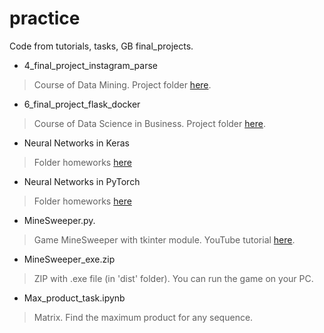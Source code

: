 # practice
Code from tutorials, tasks, GB final_projects.

+ 4_final_project_instagram_parse
> Course of Data Mining. Project folder [here](https://github.com/YuliaOv22/datamining29032021/tree/Lesson8).

+ 6_final_project_flask_docker
> Course of Data Science in Business. Project folder [here](https://github.com/YuliaOv22/dsinbusiness16112021/tree/Course-project).

+ Neural Networks in Keras
> Folder homeworks [here](https://github.com/YuliaOv22/neuralnetworks19052022)

+ Neural Networks in PyTorch
> Folder homeworks [here](https://github.com/YuliaOv22/pytorch21062022)

+ MineSweeper.py. 
> Game MineSweeper with tkinter module. YouTube tutorial [here](https://www.youtube.com/watch?v=I4yl0VbXpA8&list=PLQAt0m1f9OHtfXxDph-MJvYCLaOvildGQ&index=1).

+ MineSweeper_exe.zip
> ZIP with .exe file (in 'dist' folder). You can run the game on your PC.

+ Max_product_task.ipynb
> Matrix. Find the maximum product for any sequence.
